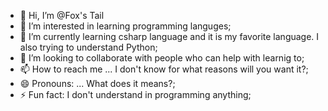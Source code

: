 - 👋 Hi, I’m @Fox's Tail
- 👀 I’m interested in learning programming languges;
- 🌱 I’m currently learning csharp language and it is my favorite language. I also trying to understand Python;
- 💞️ I’m looking to collaborate with people who can help with learnig to;
- 📫 How to reach me ... I don't know for what reasons will you want it?;
- 😄 Pronouns: ... What does it means?;
- ⚡ Fun fact: I don't understand in programming anything;
